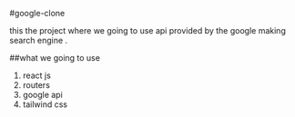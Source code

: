 #google-clone

this the project where we going to use api provided by the google making search engine .

##what we going to use

1. react js
2. routers
3. google api
4. tailwind css
